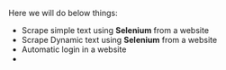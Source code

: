Here we will do below things:
* Scrape simple text using **Selenium** from a website
* Scrape Dynamic text using **Selenium** from a website
* Automatic login in a website 
* 
